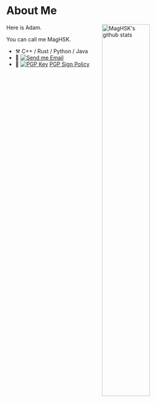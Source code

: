 # About Me

<img align="right" alt="MagHSK's github stats" width="50%" src="https://github-readme-stats.vercel.app/api?username=maghsk&show_icons=true">

Here is Adam.

You can call me MagHSK.

- :hammer_and_pick: C++ / Rust / Python / Java
- :email: [![Send me Email](https://img.shields.io/static/v1?label=email&message=maghsk2017@gmail.com&color=blue&style=flat-square)](mailto:maghsk2017@gmail.com)
- :key: [![PGP Key](https://img.shields.io/static/v1?label=PGP&message=0X01528B22BBBC5DA3&color=blue&style=flat-square)](https://keys.openpgp.org/search?q=9B9FC4ED3F43A43D177D050201528B22BBBC5DA3) [PGP Sign Policy](https://pgp.coelacanthus.moe/pgp-policy.en.html)
